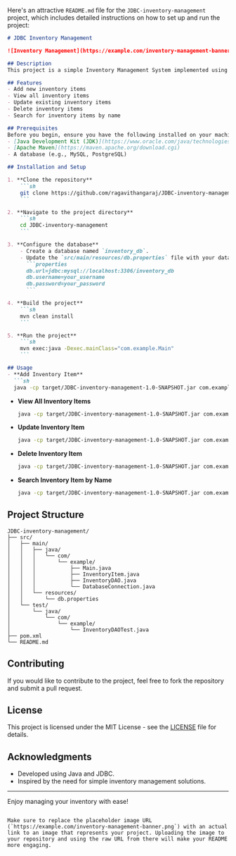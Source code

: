 Here's an attractive `README.md` file for the `JDBC-inventory-management` project, which includes detailed instructions on how to set up and run the project:

```markdown
# JDBC Inventory Management

![Inventory Management](https://example.com/inventory-management-banner.png)

## Description
This project is a simple Inventory Management System implemented using Java and JDBC. It allows users to perform CRUD (Create, Read, Update, Delete) operations on inventory items in a database.

## Features
- Add new inventory items
- View all inventory items
- Update existing inventory items
- Delete inventory items
- Search for inventory items by name

## Prerequisites
Before you begin, ensure you have the following installed on your machine:
- [Java Development Kit (JDK)](https://www.oracle.com/java/technologies/javase-downloads.html) (version 8 or above)
- [Apache Maven](https://maven.apache.org/download.cgi)
- A database (e.g., MySQL, PostgreSQL)

## Installation and Setup

1. **Clone the repository**
    ```sh
    git clone https://github.com/ragavithangaraj/JDBC-inventory-management.git
    ```

2. **Navigate to the project directory**
    ```sh
    cd JDBC-inventory-management
    ```

3. **Configure the database**
    - Create a database named `inventory_db`.
    - Update the `src/main/resources/db.properties` file with your database connection details.
      ```properties
      db.url=jdbc:mysql://localhost:3306/inventory_db
      db.username=your_username
      db.password=your_password
      ```

4. **Build the project**
    ```sh
    mvn clean install
    ```

5. **Run the project**
    ```sh
    mvn exec:java -Dexec.mainClass="com.example.Main"
    ```

## Usage
- **Add Inventory Item**
  ```sh
  java -cp target/JDBC-inventory-management-1.0-SNAPSHOT.jar com.example.Main add "Item Name" "Item Description" 100
  ```

- **View All Inventory Items**
  ```sh
  java -cp target/JDBC-inventory-management-1.0-SNAPSHOT.jar com.example.Main view
  ```

- **Update Inventory Item**
  ```sh
  java -cp target/JDBC-inventory-management-1.0-SNAPSHOT.jar com.example.Main update 1 "Updated Item Name" "Updated Description" 150
  ```

- **Delete Inventory Item**
  ```sh
  java -cp target/JDBC-inventory-management-1.0-SNAPSHOT.jar com.example.Main delete 1
  ```

- **Search Inventory Item by Name**
  ```sh
  java -cp target/JDBC-inventory-management-1.0-SNAPSHOT.jar com.example.Main search "Item Name"
  ```

## Project Structure
```
JDBC-inventory-management/
├── src/
│   ├── main/
│   │   ├── java/
│   │   │   └── com/
│   │   │       └── example/
│   │   │           ├── Main.java
│   │   │           ├── InventoryItem.java
│   │   │           ├── InventoryDAO.java
│   │   │           └── DatabaseConnection.java
│   │   └── resources/
│   │       └── db.properties
│   └── test/
│       └── java/
│           └── com/
│               └── example/
│                   └── InventoryDAOTest.java
├── pom.xml
└── README.md
```

## Contributing
If you would like to contribute to the project, feel free to fork the repository and submit a pull request.

## License
This project is licensed under the MIT License - see the [LICENSE](LICENSE) file for details.

## Acknowledgments
- Developed using Java and JDBC.
- Inspired by the need for simple inventory management solutions.

---

Enjoy managing your inventory with ease!

```

Make sure to replace the placeholder image URL (`https://example.com/inventory-management-banner.png`) with an actual link to an image that represents your project. Uploading the image to your repository and using the raw URL from there will make your README more engaging.
